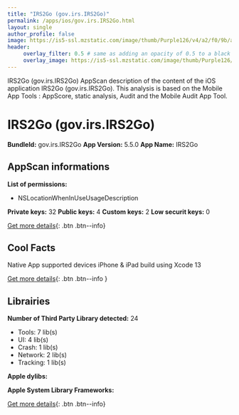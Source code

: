 ```yaml
---
title: "IRS2Go (gov.irs.IRS2Go)"
permalink: /apps/ios/gov.irs.IRS2Go.html
layout: single
author_profile: false
image: https://is5-ssl.mzstatic.com/image/thumb/Purple126/v4/a2/f0/9b/a2f09b21-9327-e60b-675f-cc4767101cd2/AppIcon-0-0-1x_U007emarketing-0-0-0-6-0-0-sRGB-0-0-0-GLES2_U002c0-512MB-85-220-0-0.png/512x512bb.jpg
header: 
     overlay_filter: 0.5 # same as adding an opacity of 0.5 to a black background
     overlay_image: https://is5-ssl.mzstatic.com/image/thumb/Purple126/v4/a2/f0/9b/a2f09b21-9327-e60b-675f-cc4767101cd2/AppIcon-0-0-1x_U007emarketing-0-0-0-6-0-0-sRGB-0-0-0-GLES2_U002c0-512MB-85-220-0-0.png/512x512bb.jpg
---
```

IRS2Go (gov.irs.IRS2Go) AppScan description of the content of the iOS application IRS2Go (gov.irs.IRS2Go). This analysis is based on the Mobile App Tools : AppScore, static analysis, Audit and the Mobile Audit App Tool.

# IRS2Go (gov.irs.IRS2Go)

**BundleId:** gov.irs.IRS2Go
**App Version:** 5.5.0
**App Name:** IRS2Go


## AppScan informations 

**List of permissions:** 
- NSLocationWhenInUseUsageDescription
  
  
**Private keys:** 32
**Public keys:** 4
**Custom keys:** 2
**Low securit keys:** 0
  
[Get more details](/pricing.html){: .btn .btn--info}

## Cool Facts

Native App
supported devices iPhone & iPad
build using Xcode 13
  
[Get more details](/pricing.html){: .btn .btn--info }

## Librairies 
**Number of Third Party Library detected:** 24
- Tools: 7 lib(s)
- UI: 4 lib(s)
- Crash: 1 lib(s)
- Network: 2 lib(s)
- Tracking: 1 lib(s)


**Apple dylibs:**


**Apple System Library Frameworks:**


  
[Get more details](/pricing.html){: .btn .btn--info}

